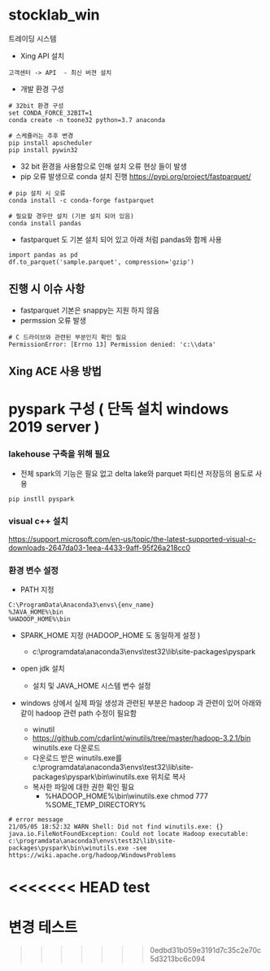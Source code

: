 # stocklab_win
트레이딩 시스템

- Xing API 설치
```
고객센터 -> API  - 최신 버젼 설치 
```


- 개발 환경 구성 

```
# 32bit 환경 구성 
set CONDA_FORCE_32BIT=1
conda create -n toone32 python=3.7 anaconda

# 스케쥴러는 추후 변경
pip install apscheduler
pip install pywin32
```



- 32 bit 환경을 사용함으로 인해 설치 오류 현상 들이 발생
- pip 오류 발생으로 conda 설치 진행
https://pypi.org/project/fastparquet/
```
# pip 설치 시 오류 
conda install -c conda-forge fastparquet

# 필요할 경우만 설치 (기본 설치 되어 있음)
conda install pandas
```

- fastparquet 도 기본 설치 되어 있고 아래 처럼 pandas와 함께 사용
```
import pandas as pd
df.to_parquet('sample.parquet', compression='gzip')

```


## 진행 시 이슈 사항 
- fastparquet 기본은 snappy는 지원 하지 않음 
- permssion 오류 발생 

```
# C 드라이브와 관련된 부분인지 확인 필요 
PermissionError: [Errno 13] Permission denied: 'c:\\data'
```


## Xing ACE 사용 방법





# pyspark 구성 ( 단독 설치 windows 2019 server ) 
### lakehouse 구축을 위해 필요 

- 전체 spark의 기능은 필요 없고 delta lake와 parquet 파티션 저장등의 용도로 사용

```
pip instll pyspark
```
### visual c++ 설치
https://support.microsoft.com/en-us/topic/the-latest-supported-visual-c-downloads-2647da03-1eea-4433-9aff-95f26a218cc0



### 환경 변수 설정
- PATH 지정 
```
C:\ProgramData\Anaconda3\envs\{env_name}
%JAVA_HOME%\bin 
%HADOOP_HOME%\bin
```

- SPARK_HOME 지정 (HADOOP_HOME 도 동일하게 설정 ) 
  - c:\programdata\anaconda3\envs\test32\lib\site-packages\pyspark
- open jdk 설치 
  - 설치 및 JAVA_HOME 시스템 변수 설정

- windows 상에서 실제 파일 생성과 관련된 부분은 hadoop 과 관련이 있어 아래와 같이 hadoop 관련 path 수정이 필요함
  - winutil
  - https://github.com/cdarlint/winutils/tree/master/hadoop-3.2.1/bin winutils.exe 다운로드
  - 다운로드 받은 winutils.exe를 c:\programdata\anaconda3\envs\test32\lib\site-packages\pyspark\bin\winutils.exe 위치로 복사 
  - 복사한 파일에 대한 권한 확인 필요 
    - %HADOOP_HOME%\bin\winutils.exe chmod 777 %SOME_TEMP_DIRECTORY%

```
# error message 
21/05/05 18:52:32 WARN Shell: Did not find winutils.exe: {}
java.io.FileNotFoundException: Could not locate Hadoop executable: c:\programdata\anaconda3\envs\test32\lib\site-packages\pyspark\bin\winutils.exe -see https://wiki.apache.org/hadoop/WindowsProblems
```

<<<<<<< HEAD
test
=======

# 변경 테스트
>>>>>>> 0edbd31b059e3191d7c35c2e70c5d3213bc6c094
